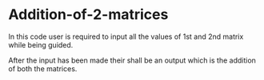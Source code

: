 # Addition-of-2-matrices

In this code user is required to input all the values of 1st and 2nd matrix while being guided.

After the input has been made their shall be an output which is the addition of both the matrices.
